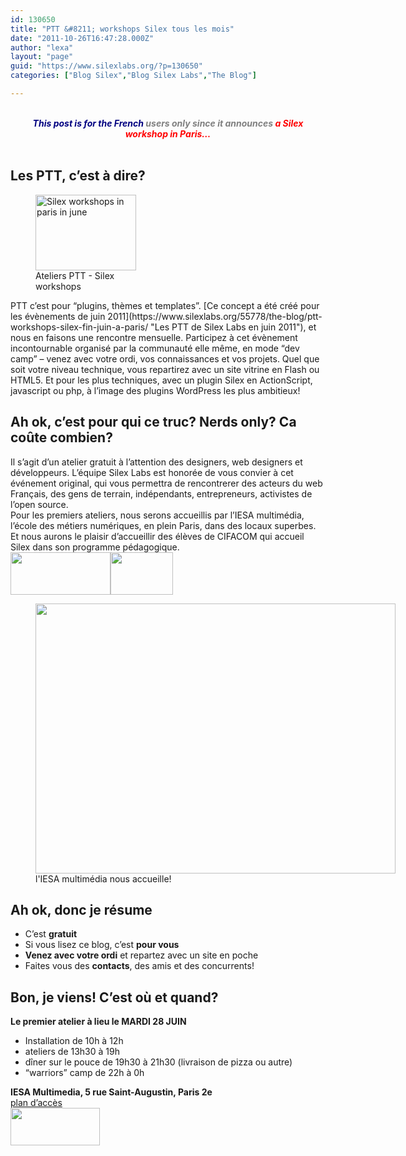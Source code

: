 ```yaml
---
id: 130650
title: "PTT &#8211; workshops Silex tous les mois"
date: "2011-10-26T16:47:28.000Z"
author: "lexa"
layout: "page"
guid: "https://www.silexlabs.org/?p=130650"
categories: ["Blog Silex","Blog Silex Labs","The Blog"]

---
```

<address>
   
</address>

<address style="text-align: center;">
  <strong><span style="color: #000080;">This post is for the French</span></strong><span style="color: #808080;"><strong> users only since it announces</strong></span><strong> </strong><strong><span style="color: #ff0000;">a Silex workshop in Paris&#8230;</span></strong>
</address>

<address>
  <strong><br /> </strong>
</address>

## Les PTT, c&#8217;est à dire?

<figure id="attachment_55785" aria-describedby="caption-attachment-55785" style="width: 161px" class="wp-caption aligncenter"><img class="size-full wp-image-55785" title="ptt-small" src="https://www.silexlabs.org/wp-content/uploads/2011/05/ptt-small.png" alt="Silex workshops in paris in june" width="161" height="121" /><figcaption id="caption-attachment-55785" class="wp-caption-text">Ateliers PTT - Silex workshops</figcaption></figure>  
PTT c&#8217;est pour &#8220;plugins, thèmes et templates&#8221;. [Ce concept a été créé pour les évènements de juin 2011](https://www.silexlabs.org/55778/the-blog/ptt-workshops-silex-fin-juin-a-paris/ "Les PTT de Silex Labs en juin 2011"), et nous en faisons une rencontre mensuelle.  
Participez à cet évènement incontournable organisé par la communauté elle même, en mode &#8220;dev camp&#8221; &#8211; venez avec votre ordi, vos connaissances et vos projets. Quel que soit votre niveau technique, vous repartirez avec un site vitrine en Flash ou HTML5. Et pour les plus techniques, avec un plugin Silex en ActionScript, javascript ou php, à l&#8217;image des plugins WordPress les plus ambitieux!  
<!--more-->

## Ah ok, c&#8217;est pour qui ce truc? Nerds only? Ca coûte combien?

Il s&#8217;agit d&#8217;un atelier gratuit à l&#8217;attention des designers, web designers et développeurs. L’équipe Silex Labs est honorée de vous convier à cet événement original, qui vous permettra de rencontrerer des acteurs du web Français, des gens de terrain, indépendants, entrepreneurs, activistes de l&#8217;open source.  
Pour les premiers ateliers, nous serons accueillis par l&#8217;IESA multimédia, l&#8217;école des métiers numériques, en plein Paris, dans des locaux superbes. Et nous aurons le plaisir d&#8217;accueillir des élèves de CIFACOM qui accueil Silex dans son programme pédagogique.  
<img class="size-full wp-image-130651 aligncenter" title="logo iesa multimedia" src="http://localhost:8080/wp-content/uploads/2011/10/logo-iesa.png" alt="" width="160" height="68" srcset="http://localhost:8080/wp-content/uploads/2011/10/logo-iesa.png 740w, http://localhost:8080/wp-content/uploads/2011/10/logo-iesa-300x128.png 300w" sizes="(max-width: 160px) 100vw, 160px" /><img class="alignnone aligncenter" title="logo cifacom" src="http://www.studyrama.com/affiche_image_logo.php?num_image=1127" alt="" width="100" height="68" />  
<figure id="attachment_55809" aria-describedby="caption-attachment-55809" style="width: 576px" class="wp-caption aligncenter"><img class="size-full wp-image-55809  " title="locaux IESA" src="https://www.silexlabs.org/wp-content/uploads/2011/05/photo-5.jpg" alt="" width="576" height="432" /><figcaption id="caption-attachment-55809" class="wp-caption-text">l'IESA multimédia nous accueille!</figcaption></figure>

## Ah ok, donc je résume

  * C&#8217;est **gratuit**
  * Si vous lisez ce blog, c&#8217;est **pour vous**
  * **Venez avec votre ordi** et repartez avec un site en poche
  * Faites vous des **contacts**, des amis et des concurrents!

## Bon, je viens! C&#8217;est où et quand?

<span class="Apple-style-span" style="font-weight: bold;">Le premier atelier à lieu le MARDI 28 JUIN</span>

  * Installation de 10h à 12h
  * ateliers de 13h30 à 19h
  * dîner sur le pouce de 19h30 à 21h30 (livraison de pizza ou autre)
  * &#8220;warriors&#8221; camp de 22h à 0h

**IESA Multimedia, 5 rue Saint-Augustin, Paris 2e**  
[plan d&#8217;accès](http://maps.google.fr/maps?f=q&source=s_q&hl=fr&geocode=&q=23+Rue+de+Bruxelles,+Paris&aq=0&sll=48.883453,2.331222&sspn=0.011105,0.027874&ie=UTF8&hq=&hnear=23+Rue+de+Bruxelles,+75009+Paris,+Ile-de-France&z=16)  
<img class="aligncenter size-full wp-image-55816" title="iesa_footer" src="https://www.silexlabs.org/wp-content/uploads/2011/05/iesa_footer.png" alt="" width="143" height="60" />
























